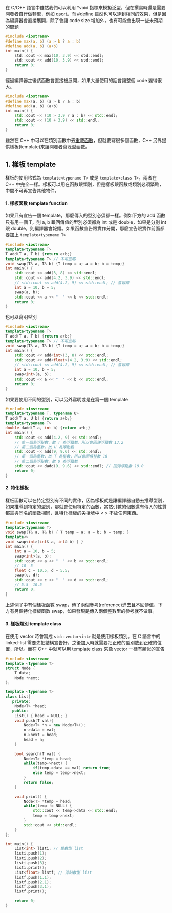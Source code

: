在 C/C++ 語言中雖然我們可以利用 *void 指標來模擬泛型，但在撰寫時還是需要開發者自行做轉型，例如 [qsort](https://github.com/JrPhy/C_tutorial/blob/main/CH8-%E6%8C%87%E6%A8%99%E8%88%87%E5%87%BD%E6%95%B8.md#3-%E6%8C%87%E6%A8%99%E5%87%BD%E6%95%B8%E7%95%B6%E4%BD%9C%E5%BC%95%E6%95%B8)。而 #define 雖然也可以達到相同的效果，但是因為編譯器會直接展開，除了會讓 code size 增加外，也有可能會出現一些未預期的問題
```c
#include <iostream>
#define max(a, b) (a > b ? a : b)
#define add(a, b) (a+b)
int main() {
    std::cout << max(10, 3.9) << std::endl;
    std::cout << add(10, 3.9) << std::endl;
    return 0;
}
```
經過編譯器之後該函數會直接被展開，如果大量使用的話會讓整個 code 變得很大。
```cpp
#include <iostream>
#define max(a, b) (a > b ? a : b)
#define add(a, b) (a+b)
int main() {
    std::cout << (10 > 3.9 ? a : b) << std::endl;
    std::cout << (10 + 3.9) << std::endl;
    return 0;
}
```
雖然在 C++ 中可以在類別函數中去[重載函數](https://github.com/JrPhy/CPP_tutorial/blob/main/class_%E5%A4%9A%E5%9E%8B_virtual_override_final.md#1-%E5%87%BD%E6%95%B8%E9%87%8D%E8%BC%89)，但就要寫很多個函數，C++ 另外提供樣板(template)來讓開發者寫泛型函數。
## 1. 樣板 template
樣板的使用格式為 ```template<typename T>``` 或是 ```template<class T>```，兩者在 C++ 中完全一樣。樣板可以用在函數跟類別，但是樣板跟函數或類別必須緊臨，中間不可再宣告其他物件。
#### 1. 樣板函數 template function
如果只有宣告一個 template，那麼傳入的型別必須都一樣。例如下方的 add 函數只有用一個 T，則 a, b 跟回傳值的型別必須都為 int 或是 double，如果是分別 int 跟 double，則編譯器會報錯。如果函數宣告跟實作分開，那麼宣告跟實作前面都要加上 ```template<typename T>```
```cpp
#include <iostream>
template<typename T>
T add(T a, T b) {return a+b;}
template<typename T> // 不可忽略
void swap(T& a, T& b) {T temp = a; a = b; b = temp;}
int main() {
    std::cout << add(3, 8) << std::endl;
    std::cout << add(4.2, 3.9) << std::endl;
    // std::cout << add(4.2, 9) << std::endl; // 會報錯
    int a = 10, b = 5;
    swap(a, b);
    std::cout << a << "  " << b << std::endl;
    return 0;
}
```
也可以寫明型別
```cpp
#include <iostream>
template<typename T>
T add(T a, T b) {return a+b;}
template<typename T> // 不可忽略
void swap(T& a, T& b) {T temp = a; a = b; b = temp;}
int main() {
    std::cout << add<int>(3, 8) << std::endl;
    std::cout << add<float>(4.2, 3.9) << std::endl;
    // std::cout << add(4.2, 9) << std::endl; // 會報錯
    int a = 10, b = 5;
    swap<int>(a, b);
    std::cout << a << "  " << b << std::endl;
    return 0;
}
```
如果要使用不同的型別，可以另外寫明或是在寫一個 template
```cpp
#include <iostream>
template<typename T, typename U>
T add(T a, U b) {return a+b;}
template<typename T>
double dadd(T a, int b) {return a+b;}
int main() {
    std::cout << add(4.2, 9) << std::endl;
    // 第一個為浮點數，故 T 為浮點數，所以會回傳浮點數 13.2
    // 第二個為整數，故 U 為浮點數
    std::cout << add(9, 9.6) << std::endl;
    // 第一個為整數，故 T 為整數，所以會回傳整數 18
    // 第二個為浮點數，故 U 為浮點數
    std::cout << dadd(9, 9.6) << std::endl; // 回傳浮點數 18.0
    return 0;
}
```
#### 2. 特化樣板
樣板函數可以在特定型別有不同的實作，因為樣板就是讓編譯器自動去推導型別，如果推導到特定的型別，那就會使用特定的函數，當然引數的個數還有傳入的性質都需與同名的函數相同，且特化樣板的尖括號中 < > 不放任何東西。
```cpp
#include <iostream>
template<typename T>
void swap(T& a, T& b) { T temp = a; a = b; b = temp; }
template<>
void swap<int>(int& a, int& b) { }
int main() {
    int a = 10, b = 5;
    swap<int>(a, b);
    std::cout << a << "  " << b << std::endl;
    // 10  5
    float c = 10.5, d = 5.5;
    swap(c, d);
    std::cout << c << "  " << d << std::endl;
    // 5.5  10.5
    return 0;
}
```
上述例子中有個樣板函數 swap，傳了兩個參考(reference)進去且不回傳值，下方有另個特化樣板函數 swap<int>，如果發現是傳入兩個整數型的參考就不做事。
#### 3. 樣板類別 template class
在使用 vector 時會寫成 ```std::vector<int>``` 就是使用樣板類別。在 C 語言中的 linked-list 需要先把結構宣告好，之後加入時就需要把正確的型別放到正確的位置，所以。而在 C++ 中就可以用 template class 來像 vector 一樣有類似的宣告
```cpp
#include <iostream>
template <typename T>
struct Node {
    T data;
    Node *next;
};

template <typename T>
class List{
   private:
    Node<T> *head;
   public:
    List() { head = NULL; }
    void push(T val){
        Node<T> *n = new Node<T>();   
        n->data = val;             
        n->next = head;        
        head = n;              
    }
    
    bool search(T val) {
        Node<T> *temp = head;
        while(temp->next) {
            if(temp->data == val) return true;
            else temp = temp->next;
        }
        return false;
    }

    void print() {
        Node<T> *temp = head;
        while(temp != NULL) {
            std::cout << temp->data << std::endl;
            temp = temp->next;
        }
        std::cout << std::endl;
    }
};

int main() {
    List<int> listi; // 整數型 list
    listi.push(1);
    listi.push(2);
    listi.push(3);
    listi.print();
    List<float> listf; // 浮點數型 list
    listf.push(1.1);
    listf.push(2.1);
    listf.push(3.1);
    listf.print();

    return 0;
}
```
